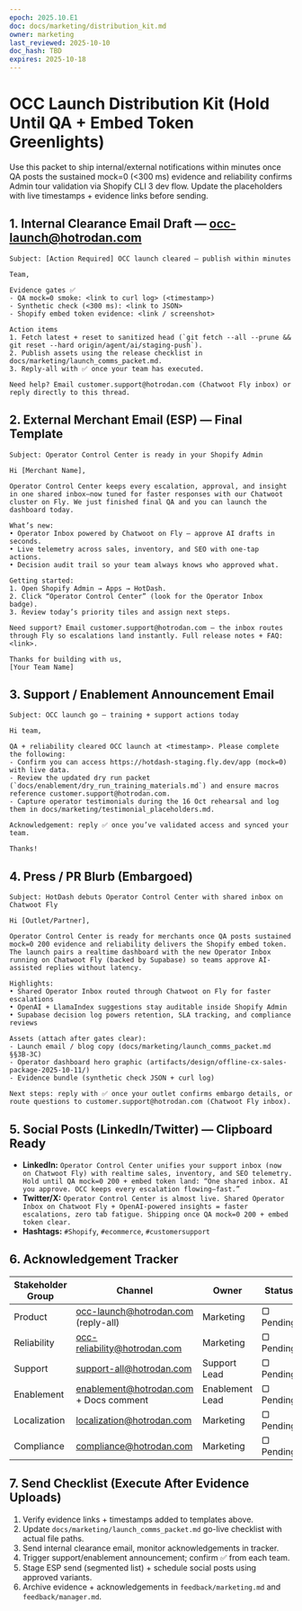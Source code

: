 ```yaml
---
epoch: 2025.10.E1
doc: docs/marketing/distribution_kit.md
owner: marketing
last_reviewed: 2025-10-10
doc_hash: TBD
expires: 2025-10-18
---
```

# OCC Launch Distribution Kit (Hold Until QA + Embed Token Greenlights)

Use this packet to ship internal/external notifications within minutes once QA posts the sustained mock=0 (<300 ms) evidence and reliability confirms Admin tour validation via Shopify CLI 3 dev flow. Update the placeholders with live timestamps + evidence links before sending.

## 1. Internal Clearance Email Draft — occ-launch@hotrodan.com
```
Subject: [Action Required] OCC launch cleared — publish within minutes

Team,

Evidence gates ✅
- QA mock=0 smoke: <link to curl log> (<timestamp>)
- Synthetic check (<300 ms): <link to JSON>
- Shopify embed token evidence: <link / screenshot>

Action items
1. Fetch latest + reset to sanitized head (`git fetch --all --prune && git reset --hard origin/agent/ai/staging-push`).
2. Publish assets using the release checklist in docs/marketing/launch_comms_packet.md.
3. Reply-all with ✅ once your team has executed.

Need help? Email customer.support@hotrodan.com (Chatwoot Fly inbox) or reply directly to this thread.
```

## 2. External Merchant Email (ESP) — Final Template
```
Subject: Operator Control Center is ready in your Shopify Admin

Hi [Merchant Name],

Operator Control Center keeps every escalation, approval, and insight in one shared inbox—now tuned for faster responses with our Chatwoot cluster on Fly. We just finished final QA and you can launch the dashboard today.

What’s new:
• Operator Inbox powered by Chatwoot on Fly — approve AI drafts in seconds.
• Live telemetry across sales, inventory, and SEO with one-tap actions.
• Decision audit trail so your team always knows who approved what.

Getting started:
1. Open Shopify Admin → Apps → HotDash.
2. Click “Operator Control Center” (look for the Operator Inbox badge).
3. Review today’s priority tiles and assign next steps.

Need support? Email customer.support@hotrodan.com — the inbox routes through Fly so escalations land instantly. Full release notes + FAQ: <link>.

Thanks for building with us,
[Your Team Name]
```

## 3. Support / Enablement Announcement Email
```
Subject: OCC launch go — training + support actions today

Hi team,

QA + reliability cleared OCC launch at <timestamp>. Please complete the following:
- Confirm you can access https://hotdash-staging.fly.dev/app (mock=0) with live data.
- Review the updated dry run packet (`docs/enablement/dry_run_training_materials.md`) and ensure macros reference customer.support@hotrodan.com.
- Capture operator testimonials during the 16 Oct rehearsal and log them in docs/marketing/testimonial_placeholders.md.

Acknowledgement: reply ✅ once you’ve validated access and synced your team.

Thanks!
```

## 4. Press / PR Blurb (Embargoed)
```
Subject: HotDash debuts Operator Control Center with shared inbox on Chatwoot Fly

Hi [Outlet/Partner],

Operator Control Center is ready for merchants once QA posts sustained mock=0 200 evidence and reliability delivers the Shopify embed token. The launch pairs a realtime dashboard with the new Operator Inbox running on Chatwoot Fly (backed by Supabase) so teams approve AI-assisted replies without latency.

Highlights:
• Shared Operator Inbox routed through Chatwoot on Fly for faster escalations
• OpenAI + LlamaIndex suggestions stay auditable inside Shopify Admin
• Supabase decision log powers retention, SLA tracking, and compliance reviews

Assets (attach after gates clear):
- Launch email / blog copy (docs/marketing/launch_comms_packet.md §§3B-3C)
- Operator dashboard hero graphic (artifacts/design/offline-cx-sales-package-2025-10-11/)
- Evidence bundle (synthetic check JSON + curl log)

Next steps: reply with ✅ once your outlet confirms embargo details, or route questions to customer.support@hotrodan.com (Chatwoot Fly inbox).
```

## 5. Social Posts (LinkedIn/Twitter) — Clipboard Ready
- **LinkedIn:** `Operator Control Center unifies your support inbox (now on Chatwoot Fly) with realtime sales, inventory, and SEO telemetry. Hold until QA mock=0 200 + embed token land: “One shared inbox. AI you approve. OCC keeps every escalation flowing—fast.”`
- **Twitter/X:** `Operator Control Center is almost live. Shared Operator Inbox on Chatwoot Fly + OpenAI-powered insights = faster escalations, zero tab fatigue. Shipping once QA mock=0 200 + embed token clear.`
- **Hashtags:** `#Shopify`, `#ecommerce`, `#customersupport`

## 6. Acknowledgement Tracker
| Stakeholder Group | Channel | Owner | Status | Timestamp | Notes |
|-------------------|---------|-------|--------|-----------|-------|
| Product | occ-launch@hotrodan.com (reply-all) | Marketing | ▢ Pending |  |  |
| Reliability | occ-reliability@hotrodan.com | Marketing | ▢ Pending |  |  |
| Support | support-all@hotrodan.com | Support Lead | ▢ Pending |  |  |
| Enablement | enablement@hotrodan.com + Docs comment | Enablement Lead | ▢ Pending |  |  |
| Localization | localization@hotrodan.com | Marketing | ▢ Pending |  |  |
| Compliance | compliance@hotrodan.com | Marketing | ▢ Pending |  |  |

## 7. Send Checklist (Execute After Evidence Uploads)
1. Verify evidence links + timestamps added to templates above.
2. Update `docs/marketing/launch_comms_packet.md` go-live checklist with actual file paths.
3. Send internal clearance email, monitor acknowledgements in tracker.
4. Trigger support/enablement announcement; confirm ✅ from each team.
5. Stage ESP send (segmented list) + schedule social posts using approved variants.
6. Archive evidence + acknowledgements in `feedback/marketing.md` and `feedback/manager.md`.
